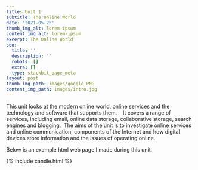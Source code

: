 ```yaml
---
title: Unit 1
subtitle: The Online World
date: '2021-05-25'
thumb_img_alt: lorem-ipsum
content_img_alt: lorem-ipsum
excerpt: The Online World
seo:
  title: ''
  description: ''
  robots: []
  extra: []
  type: stackbit_page_meta
layout: post
thumb_img_path: images/google.PNG
content_img_path: images/intro.jpg
---
```

This unit looks at the modern online world, online services and the technology and software that supports them.    It covers a range of services, including email, online data storage, collaborative storage, search engines and blogging.  The aims of the unit is to investigate online services and online communication, components of the Internet and how digital devices store information and the issues of operating online.



Below is an example html web page I made during this unit. 

{% include candle.html %}
